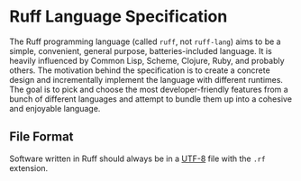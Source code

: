 # Ruff Language Specification

The Ruff programming language (called `ruff`, not `ruff-lang`) aims to be a simple, convenient, general purpose, batteries-included language. It is heavily influenced by Common Lisp, Scheme, Clojure, Ruby, and probably others. The motivation behind the specification is to create a concrete design and incrementally implement the language with different runtimes. The goal is to pick and choose the most developer-friendly features from a bunch of different languages and attempt to bundle them up into a cohesive and enjoyable language.

## File Format

Software written in Ruff should always be in a [UTF-8](https://en.wikipedia.org/wiki/UTF-8) file with the `.rf` extension.
